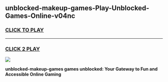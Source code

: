 
## unblocked-makeup-games-Play-Unblocked-Games-Online-v04nc
<h3>
<a href="https://premium76.site?title=unblocked-makeup-games&ref=25A">CLICK TO PLAY</a></h3>
<hr>

<h3>
<a href="https://premium76.site?title=unblocked-makeup-games&ref=25A">CLICK 2 PLAY</a>
  
</h3>

<a href="https://premium76.site?title=unblocked-makeup-games&ref=25A"><img src="https://clearcache.store/games.png"></a>


**unblocked-makeup-games games unblocked: Your Gateway to Fun and Accessible Online Gaming**
